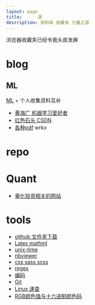 ```yaml
---
layout: page
title:      源
description: 资料库 收藏夹 力量之源
---
```


浏览器收藏夹已经令我头皮发麻

# blog

## ML
[ML](/category/#/ml) + 个人收集资料互补
- [黄海广 机器学习爱好者](http://www.ai-start.com/)
- [红色石头 CSDN](https://blog.csdn.net/red_stone1)
- [各种pdf](https://pan.baidu.com/s/1NEvjs_IlaHxfVFyb6ijL1A) wrkx

# repo


# Quant
- [量化投资相关的网站](http://www.chenchen.co.uk/2015/12/03/Recommend_sites.html)


# tools
- [github 文件夹下载](http://minhaskamal.github.io/DownGit)
- [Latex mathml](http://www.wiris.com/editor/demo/en/developers#mathml-latex)
- [unix-time](https://1024tools.com/timestamp)
- [nbviewer](https://nbviewer.jupyter.org/)
- [css sass scss](http://css2sass.herokuapp.com/)
- [regex](https://regex101.com/)
- [编码](http://web.chacuo.net/charseturlencode)
- [Git](https://github.com/k88hudson/git-flight-rules/blob/master/README_zh-CN.md)
- [Linux 速查](https://github.com/jaywcjlove/linux-command)
- [RGB颜色值与十六进制颜色码](http://www.sioe.cn/yingyong/yanse-rgb-16/)